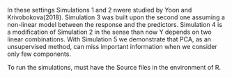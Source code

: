 In these settings Simulations 1 and 2 nwere studied by Yoon and Krivobokova(2018). 
Simulation 3 was built upon the second one assuming a non-linear model between the response and the predictors. 
Simulation 4 is a modification of Simulation 2 in the sense than now Y depends on two linear combinations. 
With Simulation 5 we demonstrate that PCA, as an unsupervised method, can miss important information when we consider only few components.

To run the simulations, must have the Source files in the environment of R.
